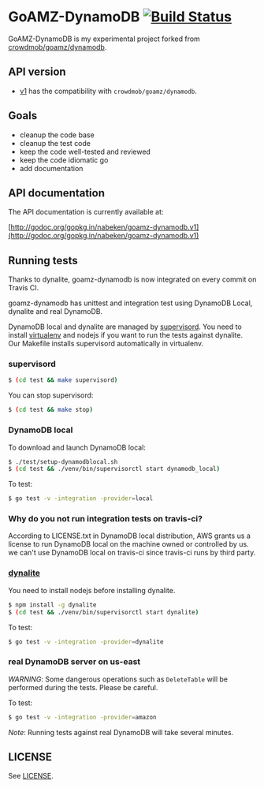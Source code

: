 # GoAMZ-DynamoDB [![Build Status](https://travis-ci.org/nabeken/goamz-dynamodb.png?branch=v1)](https://travis-ci.org/nabeken/goamz-dynamodb)

GoAMZ-DynamoDB is my experimental project forked from [crowdmob/goamz/dynamodb](https://github.com/crowdmob/goamz/tree/master/dynamodb).

## API version

- [v1](http://gopkg.in/nabeken/goamz-dynamodb.v1) has the compatibility with `crowdmob/goamz/dynamodb`.

## Goals

- cleanup the code base
- cleanup the test code
- keep the code well-tested and reviewed
- keep the code idiomatic go
- add documentation

## API documentation

The API documentation is currently available at:

[http://godoc.org/gopkg.in/nabeken/goamz-dynamodb.v1](http://godoc.org/gopkg.in/nabeken/goamz-dynamodb.v1)

## Running tests

Thanks to dynalite, goamz-dynamodb is now integrated on every commit on Travis CI.

goamz-dynamodb has unittest and integration test using DynamoDB Local, dynalite and real DynamoDB.

DynamoDB local and dynalite are managed by [supervisord](http://supervisord.org/).
You need to install [virtualenv](http://virtualenv.readthedocs.org/en/latest/) and nodejs if you want to run the tests against dynalite.
Our Makefile installs supervisord automatically in virtualenv.

### supervisord

```sh
$ (cd test && make supervisord)
```

You can stop supervisord:

```sh
$ (cd test && make stop)
```
### DynamoDB local

To download and launch DynamoDB local:

```sh
$ ./test/setup-dynamodblocal.sh
$ (cd test && ./venv/bin/supervisorctl start dynamodb_local)
```

To test:

```sh
$ go test -v -integration -provider=local
```

### Why do you not run integration tests on travis-ci?

According to LICENSE.txt in DynamoDB local distribution, AWS grants us a license to run DynamoDB local on the machine owned or controlled by us.
we can't use DynamoDB local on travis-ci since travis-ci runs by third party.

### [dynalite](https://github.com/mhart/dynalite)

You need to install nodejs before installing dynalite.

```sh
$ npm install -g dynalite
$ (cd test && ./venv/bin/supervisorctl start dynalite)
```

To test:

```sh
$ go test -v -integration -provider=dynalite
```

### real DynamoDB server on us-east

_WARNING_: Some dangerous operations such as `DeleteTable` will be performed during the tests. Please be careful.

To test:

```sh
$ go test -v -integration -provider=amazon
```

_Note_: Running tests against real DynamoDB will take several minutes.

## LICENSE

See [LICENSE](LICENSE).
